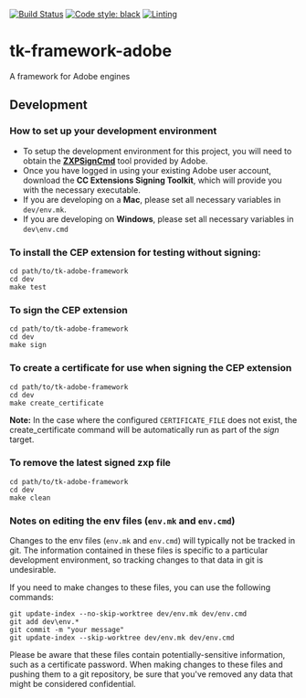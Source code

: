 [![Build Status](https://dev.azure.com/shotgun-ecosystem/Toolkit/_apis/build/status/Frameworks/tk-framework-adobe?branchName=master)](https://dev.azure.com/shotgun-ecosystem/Toolkit/_build/latest?definitionId=62&branchName=master)
[![Code style: black](https://img.shields.io/badge/code%20style-black-000000.svg)](https://github.com/psf/black)
[![Linting](https://img.shields.io/badge/PEP8%20by-Hound%20CI-a873d1.svg)](https://houndci.com)


# tk-framework-adobe

A framework for Adobe engines


## Development

### How to set up your development environment

- To setup the development environment for this project, you will need to obtain the [**ZXPSignCmd**](https://labs.adobe.com/downloads/extensionbuilder3.html) tool provided by Adobe.
- Once you have logged in using your existing Adobe user account, download the **CC Extensions Signing Toolkit**, which will provide you with the necessary executable.
- If you are developing on a **Mac**, please set all necessary variables in `dev/env.mk`.
- If you are developing on **Windows**, please set all necessary variables in `dev\env.cmd`


### To install the CEP extension for testing without signing:

```
cd path/to/tk-adobe-framework
cd dev
make test
```

### To sign the CEP extension

```
cd path/to/tk-adobe-framework
cd dev
make sign
```


### To create a certificate for use when signing the CEP extension

```
cd path/to/tk-adobe-framework
cd dev
make create_certificate
```

**Note:** In the case where the configured `CERTIFICATE_FILE` does not exist, the create_certificate command will be automatically run as part of the _sign_ target.


### To remove the latest signed zxp file

```
cd path/to/tk-adobe-framework
cd dev
make clean
```

### Notes on editing the env files (`env.mk` and `env.cmd`)

Changes to the env files (`env.mk` and `env.cmd`) will typically not be tracked in git. The information contained in these files is specific to a particular development environment, so tracking changes to that data in git is undesirable.

If you need to make changes to these files, you can use the following commands:

```
git update-index --no-skip-worktree dev/env.mk dev/env.cmd
git add dev\env.*
git commit -m "your message"
git update-index --skip-worktree dev/env.mk dev/env.cmd
```

Please be aware that these files contain potentially-sensitive information, such as a certificate password. When making changes to these files and pushing them to a git repository, be sure that you've removed any data that might be considered confidential.
